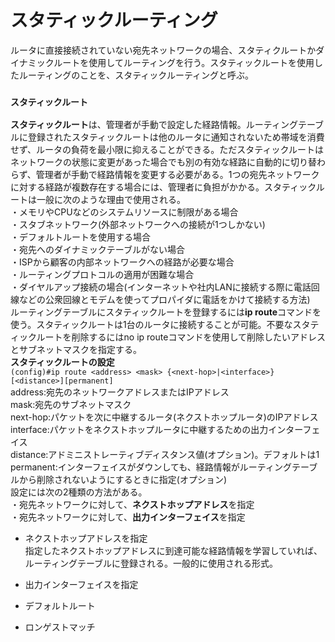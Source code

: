 # スタティックルーティング
ルータに直接接続されていない宛先ネットワークの場合、スタティクルートかダイナミックルートを使用してルーティングを行う。スタティックルートを使用したルーティングのことを、スタティックルーティングと呼ぶ。

### `スタティックルート`
**スタティックルート**は、管理者が手動で設定した経路情報。ルーティングテーブルに登録されたスタティックルートは他のルータに通知されないため帯域を消費せず、ルータの負荷を最小限に抑えることができる。ただスタティックルートはネットワークの状態に変更があった場合でも別の有効な経路に自動的に切り替わらず、管理者が手動で経路情報を変更する必要がある。1つの宛先ネットワークに対する経路が複数存在する場合には、管理者に負担がかかる。スタティックルートは一般に次のような理由で使用される。  
・メモリやCPUなどのシステムリソースに制限がある場合  
・スタブネットワーク(外部ネットワークへの接続が1つしかない)  
・デフォルトルートを使用する場合  
・宛先へのダイナミックテーブルがない場合  
・ISPから顧客の内部ネットワークへの経路が必要な場合  
・ルーティングプロトコルの適用が困難な場合  
・ダイヤルアップ接続の場合(インターネットや社内LANに接続する際に電話回線などの公衆回線とモデムを使ってプロパイダに電話をかけて接続する方法)  
ルーティングテーブルにスタティックルートを登録するには**ip route**コマンドを使う。スタティックルートは1台のルータに接続することが可能。不要なスタティックルートを削除するにはno ip routeコマンドを使用して削除したいアドレスとサブネットマスクを指定する。  
**スタティックルートの設定**  
`(config)#ip route <address> <mask> {<next-hop>|<interface>} [<distance>][permanent]`  
address:宛先のネットワークアドレスまたはIPアドレス  
mask:宛先のサブネットマスク  
next-hop:パケットを次に中継するルータ(ネクストホップルータ)のIPアドレス  
interface:パケットをネクストホップルータに中継するための出力インターフェイス  
distance:アドミニストレーティブディスタンス値(オプション)。デフォルトは1  
permanent:インターフェイスがダウンしても、経路情報がルーティングテーブルから削除されないようにするときに指定(オプション)  
設定には次の2種類の方法がある。  
・宛先ネットワークに対して、**ネクストホップアドレス**を指定  
・宛先ネットワークに対して、**出力インターフェイス**を指定

- ネクストホップアドレスを指定  
指定したネクストホップアドレスに到達可能な経路情報を学習していれば、ルーティングテーブルに登録される。一般的に使用される形式。

- 出力インターフェイスを指定

- デフォルトルート

- ロンゲストマッチ
